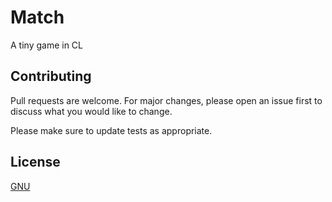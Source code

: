 # Match
 A tiny game in CL

## Contributing
Pull requests are welcome. For major changes, please open an issue first to discuss what you would like to change.

Please make sure to update tests as appropriate.
 ## License
[GNU](https://www.gnu.org/licenses/gpl-3.0.html) 